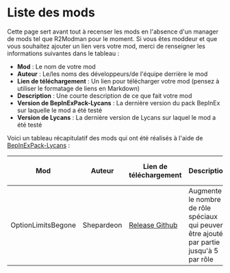 # Liste des mods

Cette page sert avant tout à recenser les mods en l'absence d'un manager de mods tel que R2Modman pour le moment.
Si vous êtes moddeur et que vous souhaitez ajouter un lien vers votre mod, merci de renseigner les informations suivantes dans le tableau : 

- **Mod** : Le nom de votre mod
- **Auteur** : Le/les noms des développeurs/de l'équipe derrière le mod
- **Lien de téléchargement** : Un lien pour télécharger votre mod (pensez à utiliser le formatage de liens en Markdown)
- **Description** : Une courte description de ce que fait votre mod
- **Version de BepInExPack-Lycans** : La dernière version du pack BepInEx sur laquelle le mod a été testé
- **Version de Lycans** : La dernière version de Lycans sur laquel le mod a été testé

Voici un tableau récapitulatif des mods qui ont été réalisés à l'aide de [BepInExPack-Lycans](https://github.com/lycans-modding/BepInExPack-Lycans/releases) :

|Mod|Auteur|Lien de téléchargement|Description|Version de BepInExPack-Lycans|Version de Lycans|
|---|------|----------------------|-----------|----------------------------|----------------|
|OptionLimitsBegone|Shepardeon|[Release Github](https://github.com/Shepardeon/LycansMod-OptionsLimitsBegone/releases/tag/2.1.0)|Augmente le nombre de rôle spéciaux qui peuvent être ajoutés par partie jusqu'à 5 par rôle|5.4.2202|0.11.1|